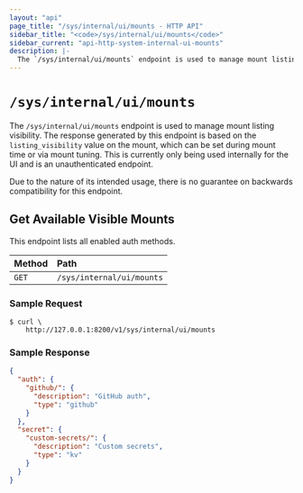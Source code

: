 ```yaml
---
layout: "api"
page_title: "/sys/internal/ui/mounts - HTTP API"
sidebar_title: "<code>/sys/internal/ui/mounts</code>"
sidebar_current: "api-http-system-internal-ui-mounts"
description: |-
  The `/sys/internal/ui/mounts` endpoint is used to manage mount listing visibility.
---
```


# `/sys/internal/ui/mounts`

The `/sys/internal/ui/mounts` endpoint is used to manage mount listing
visibility. The response generated by this endpoint is based on the
`listing_visibility` value on the mount, which can be set during mount time or
via mount tuning. This is currently only being used internally for the UI and is
an unauthenticated endpoint.

Due to the nature of its intended usage, there is no guarantee on backwards
compatibility for this endpoint.

## Get Available Visible Mounts

This endpoint lists all enabled auth methods.

| Method |           Path            |
| :------------------------ | :--------------------- |
| `GET`  | `/sys/internal/ui/mounts` |


### Sample Request

```
$ curl \
    http://127.0.0.1:8200/v1/sys/internal/ui/mounts
```

### Sample Response

```json
{
  "auth": {
    "github/": {
      "description": "GitHub auth",
      "type": "github"
    }
  },
  "secret": {
    "custom-secrets/": {
      "description": "Custom secrets",
      "type": "kv"
    }
  }
}
```